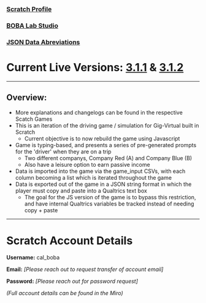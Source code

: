 ### [Scratch Profile](https://scratch.mit.edu/users/cal_boba/)

### [BOBA Lab Studio](https://scratch.mit.edu/studios/33262961)

### [JSON Data Abreviations](https://docs.google.com/document/d/1t32Y5_UsklYSUXVq8wQ3U-rvFCWfgZAjy_JU46dHoyY/edit?usp=sharing)

# Current Live Versions: [3.1.1](https://scratch.mit.edu/projects/841911539) & [3.1.2](https://scratch.mit.edu/projects/841911995)

---

## Overview:

- More explanations and changelogs can be found in the respective Scatch Games
- This is an iteration of the driving game / simulation for Gig-Virtual built in Scratch
  - Current objective is to now rebuild the game using Javascript
- Game is typing-based, and presents a series of pre-generated prompts for the 'driver' when they are on a trip
  - Two different companys, Company Red (A) and Company Blue (B)
  - Also have a leisure option to earn passive income
- Data is imported into the game via the game_input CSVs, with each column becoming a list which is iterated throughout the game
- Data is exported out of the game in a JSON string format in which the player must copy and paste into a Qualtrics text box
  - The goal for the JS version of the game is to bypass this restriction, and have internal Qualtrics variables be tracked instead of needing copy + paste

---

# Scratch Account Details

**Username:** cal_boba

**Email:** *[Please reach out to request transfer of account email]*

**Password:** *[Please reach out for password request]*

*(Full account details can be found in the Miro)*
